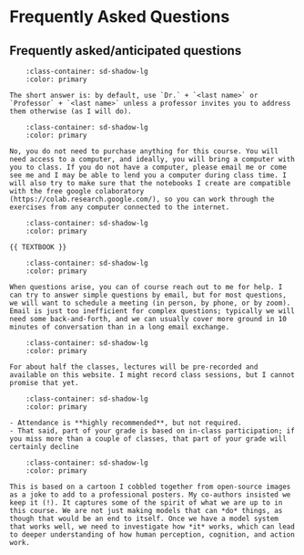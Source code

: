 Frequently Asked Questions
=======================

## Frequently asked/anticipated questions

```{dropdown} How do I address professors?
    :class-container: sd-shadow-lg
    :color: primary

The short answer is: by default, use `Dr.` + `<last name>` or `Professor` + `<last name>` unless a professor invites you to address them otherwise (as I will do).
```

```{dropdown} Do I need to buy anything for this course?
    :class-container: sd-shadow-lg
    :color: primary

No, you do not need to purchase anything for this course. You will need access to a computer, and ideally, you will bring a computer with you to class. If you do not have a computer, please email me or come see me and I may be able to lend you a computer during class time. I will also try to make sure that the notebooks I create are compatible with the free google colaboratory (https://colab.research.google.com/), so you can work through the exercises from any computer connected to the internet.  

```

```{dropdown} Is there a textbook for this course?
    :class-container: sd-shadow-lg
    :color: primary

{{ TEXTBOOK }}
```


```{dropdown} How can I contact the professor?
    :class-container: sd-shadow-lg
    :color: primary

When questions arise, you can of course reach out to me for help. I can try to answer simple questions by email, but for most questions, we will want to schedule a meeting (in person, by phone, or by zoom). Email is just too inefficient for complex questions; typically we will need some back-and-forth, and we can usually cover more ground in 10 minutes of conversation than in a long email exchange.
```


```{dropdown} Will lectures be recorded so I can re-watch them to study?
    :class-container: sd-shadow-lg
    :color: primary

For about half the classes, lectures will be pre-recorded and available on this website. I might record class sessions, but I cannot promise that yet.

```

```{dropdown} Is attendance mandatory?
    :class-container: sd-shadow-lg
    :color: primary

- Attendance is **highly recommended**, but not required.
- That said, part of your grade is based on in-class participation; if you miss more than a couple of classes, that part of your grade will certainly decline

```

```{dropdown} What's with the goofy logo?
    :class-container: sd-shadow-lg
    :color: primary

This is based on a cartoon I cobbled together from open-source images as a joke to add to a professional posters. My co-authors insisted we keep it (!). It captures some of the spirit of what we are up to in this course. We are not just making models that can *do* things, as though that would be an end to itself. Once we have a model system that works well, we need to investigate how *it* works, which can lead to deeper understanding of how human perception, cognition, and action work.
```
